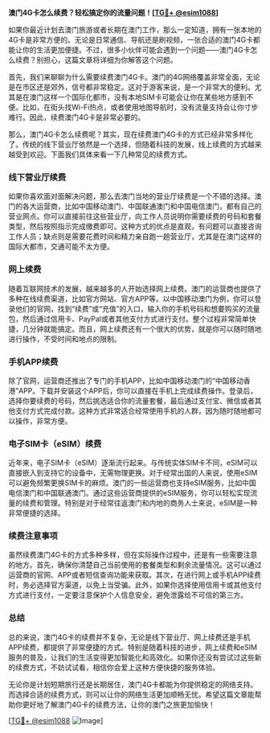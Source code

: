 **澳门4G卡怎么续费？轻松搞定你的流量问题！[[TG💪+ @esim1088](https://t.me/s/esim1088)]**

如果你最近计划去澳门旅游或者长期在澳门工作，那么一定知道，拥有一张本地的4G卡是非常方便的。无论是日常通信、导航还是刷视频，一张合适的澳门4G卡都能让你的生活更加便捷。不过，很多小伙伴可能会遇到一个问题——澳门4G卡怎么续费？别担心，这篇文章将详细为你解答这个问题。

首先，我们来聊聊为什么需要续费澳门4G卡。澳门的4G网络覆盖非常全面，无论是在市区还是郊外，信号都非常稳定。这对于游客来说，是一个非常大的便利。尤其是在澳门这样一个国际化都市，没有本地SIM卡可能会让你在某些地方感到不便。比如，在街头找Wi-Fi热点，或者使用地图导航时，没有流量支持会让你寸步难行。因此，续费澳门4G卡是非常必要的。

那么，澳门4G卡怎么续费呢？其实，现在续费澳门4G卡的方式已经非常多样化了。传统的线下营业厅依然是一个选择，但随着科技的发展，线上续费的方式越来越受到欢迎。下面我们具体来看一下几种常见的续费方式。

### 线下营业厅续费

如果你喜欢面对面解决问题，那么去澳门当地的营业厅续费是一个不错的选择。澳门的各大运营商，比如中国移动澳门、中国联通澳门和中国电信澳门，都有自己的营业网点。你可以直接前往这些营业厅，向工作人员说明你需要续费的号码和套餐类型，然后按照指示完成缴费即可。这种方式的优点是直观，有问题可以直接咨询工作人员；缺点则是需要花费时间和精力亲自跑一趟营业厅，尤其是在澳门这样的国际大都市，交通可能不太方便。

### 网上续费

随着互联网技术的发展，越来越多的人开始选择网上续费。澳门的运营商也提供了多种在线续费渠道，比如官方网站、官方APP等。以中国移动澳门为例，你可以登录他们的官网，找到“续费”或“充值”的入口，输入你的手机号码和想要购买的流量包，然后通过信用卡、PayPal或者其他支付方式进行支付。整个过程非常简单快捷，几分钟就能搞定。而且，网上续费还有一个很大的优势，就是你可以随时随地进行操作，不受时间和地点的限制。

### 手机APP续费

除了官网，运营商还推出了专门的手机APP，比如中国移动澳门的“中国移动香港”APP。下载并安装这个APP后，你可以直接在手机上完成续费操作。登录后，选择你要续费的号码，然后挑选适合你的流量套餐，最后通过支付宝、微信或者其他支付方式完成付款。这种方式非常适合经常使用手机的人群，因为随时随地都可以操作，非常方便。

### 电子SIM卡（eSIM）续费

近年来，电子SIM卡（eSIM）逐渐流行起来。与传统实体SIM卡不同，eSIM可以直接嵌入到支持它的设备中，无需物理更换。对于经常出国的人来说，使用eSIM可以避免频繁更换SIM卡的麻烦。澳门的一些运营商也支持eSIM服务，比如中国电信澳门和中国联通澳门。通过这些运营商提供的eSIM服务，你可以轻松实现流量的续费和管理。特别是对于经常往返澳门和内地的商务人士来说，eSIM是一种非常便捷的选择。

### 续费注意事项

虽然续费澳门4G卡的方式多种多样，但在实际操作过程中，还是有一些需要注意的地方。首先，确保你清楚自己当前使用的套餐类型和剩余流量情况。这可以通过运营商的官网、APP或者短信查询功能来获取。其次，在进行网上或手机APP续费时，务必选择官方渠道，以免上当受骗。此外，如果你选择使用信用卡或其他支付方式进行支付，一定要注意保护个人信息安全，避免泄露给不可信的第三方。

### 总结

总的来说，澳门4G卡的续费并不复杂，无论是线下营业厅、网上续费还是手机APP续费，都提供了非常便捷的方式。特别是随着科技的进步，网上续费和eSIM服务的普及，让我们的生活变得更加智能化和高效化。如果你还没有尝试过这些新的续费方式，不妨试试看，相信你会爱上这种方便快捷的服务体验。

无论你是计划短期旅行还是长期居住，澳门4G卡都能为你提供稳定的网络支持。而选择合适的续费方式，则可以让你的网络生活更加顺畅无忧。希望这篇文章能帮助你更好地了解澳门4G卡的续费方法，让你的澳门之旅更加愉快！

[[TG💪+ @esim1088](https://t.me/s/esim1088) ![Image](https://i.postimg.cc/4NQfJmqS/Snipaste-2025-05-13-00-14-12.png)]